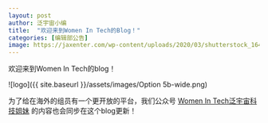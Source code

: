 ```yaml
---
layout: post
author: 泛宇宙小编
title:  "欢迎来到Women In Tech的Blog！"
categories: [编辑部公告]
image: https://jaxenter.com/wp-content/uploads/2020/03/shutterstock_1643133874-scaled.jpg
---
```


欢迎来到Women In Tech的blog！

![logo]({{ site.baseurl }}/assets/images/Option 5b-wide.png)

为了给在海外的组员有一个更开放的平台，我们公众号 [Women In Tech泛宇宙科技姐妹][公众号链接] 的内容也会同步在这个blog更新！

[公众号链接]:  https://mp.weixin.qq.com/s?__biz=MzU5ODAzMzc5NQ==&mid=2247483800&idx=1&sn=688b58842c28b02f57aa3511e4542a63&chksm=fe4b1574c93c9c62e0be32e5dfdf3d75a51b653b7ce99a32c188cc116004e12da0da20871986&token=889979630&lang=zh_CN#rd
